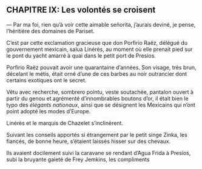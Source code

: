 ## CHAPITRE IX: Les volontés se croisent

— Par ma foi, rien qu’à voir cette aimable señorita, j’aurais deviné, je pense, l’héritière des domaines de Pariset.

C’est par cette exclamation gracieuse que don Porfirio Raëz, délégué du gouvernement mexicain, salua Linérès, au moment où elle prenait pied sur le pont du yacht amarré à quai dans le petit port de Presios.

Porfirio Raëz pouvait avoir une quarantaine d’années. Son visage, très brun, décelant le métis, était orné d’une de ces barbes au noir outrancier dont certains exotiques ont le secret.

Vêtu avec recherche, sombrero pointu, veste soutachée, pantalon ouvert à partir du genou et agrémenté d’innombrables boutons d’or, il était bien le typo des _élégants nationaux_, ainsi que se désignent les Mexicains qui n’ont point adopté les modes d’Europe.

Linérès et le marquis de Chazelet s’inclinèrent.

Suivant les conseils apportés si étrangement par le petit singe Zinka, les fiancés, de bonne heure, s’étaient laissés hisser sur des chevaux.

Ils avaient docilement suivi la caravane se rendant d’Agua Frida à Presios, subi la bruyante gaieté de Frey Jemkins, les compliments
